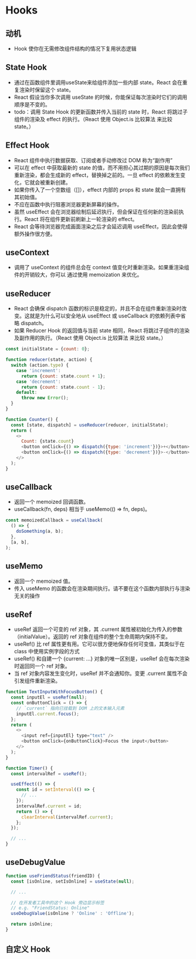 # Hooks

## 动机

- Hook 使你在无需修改组件结构的情况下复用状态逻辑

## State Hook

- 通过在函数组件里调用useState来给组件添加一些内部 state。React 会在重复渲染时保留这个 state。
- React 假设当你多次调用 useState 的时候，你能保证每次渲染时它们的调用顺序是不变的。
- todo：调用 State Hook 的更新函数并传入当前的 state 时，React 将跳过子组件的渲染及 effect 的执行。（React 使用 Object.is 比较算法 来比较 state。）

## Effect Hook

-  React 组件中执行数据获取、订阅或者手动修改过 DOM 称为“副作用”
- 可以在 effect 中获取最新的 state 的值，而不用担心其过期的原因是每次我们重新渲染，都会生成新的 effect，替换掉之前的。一旦 effect 的依赖发生变化，它就会被重新创建。
- 如果你传入了一个空数组（[]），effect 内部的 props 和 state 就会一直拥有其初始值。
- 不应在函数中执行阻塞浏览器更新屏幕的操作。
- 虽然 useEffect 会在浏览器绘制后延迟执行，但会保证在任何新的渲染前执行。React 将在组件更新前刷新上一轮渲染的 effect。
- React 会等待浏览器完成画面渲染之后才会延迟调用 useEffect，因此会使得额外操作很方便。

## useContext

- 调用了 useContext 的组件总会在 context 值变化时重新渲染。如果重渲染组件的开销较大，你可以 通过使用 memoization 来优化。

## useReducer

- React 会确保 dispatch 函数的标识是稳定的，并且不会在组件重新渲染时改变。这就是为什么可以安全地从 useEffect 或 useCallback 的依赖列表中省略 dispatch。
- 如果 Reducer Hook 的返回值与当前 state 相同，React 将跳过子组件的渲染及副作用的执行。（React 使用 Object.is 比较算法 来比较 state。）

```js
const initialState = {count: 0};

function reducer(state, action) {
  switch (action.type) {
    case 'increment':
      return {count: state.count + 1};
    case 'decrement':
      return {count: state.count - 1};
    default:
      throw new Error();
  }
}

function Counter() {
  const [state, dispatch] = useReducer(reducer, initialState);
  return (
    <>
      Count: {state.count}
      <button onClick={() => dispatch({type: 'increment'})}>+</button>
      <button onClick={() => dispatch({type: 'decrement'})}>-</button>
    </>
  );
}
```

## useCallback

- 返回一个 memoized 回调函数。
- useCallback(fn, deps) 相当于 useMemo(() => fn, deps)。

```js
const memoizedCallback = useCallback(
  () => {
    doSomething(a, b);
  },
  [a, b],
);
```

## useMemo

- 返回一个 memoized 值。
- 传入 useMemo 的函数会在渲染期间执行。请不要在这个函数内部执行与渲染无关的操作

## useRef

- useRef 返回一个可变的 ref 对象，其 .current 属性被初始化为传入的参数（initialValue）。返回的 ref 对象在组件的整个生命周期内保持不变。
- useRef() 比 ref 属性更有用。它可以很方便地保存任何可变值，其类似于在 class 中使用实例字段的方式
- useRef() 和自建一个 {current: ...} 对象的唯一区别是，useRef 会在每次渲染时返回同一个 ref 对象。
- 当 ref 对象内容发生变化时，useRef 并不会通知你。变更 .current 属性不会引发组件重新渲染。

```js
function TextInputWithFocusButton() {
  const inputEl = useRef(null);
  const onButtonClick = () => {
    // `current` 指向已挂载到 DOM 上的文本输入元素
    inputEl.current.focus();
  };
  return (
    <>
      <input ref={inputEl} type="text" />
      <button onClick={onButtonClick}>Focus the input</button>
    </>
  );
}

function Timer() {
  const intervalRef = useRef();

  useEffect(() => {
    const id = setInterval(() => {
      // ...
    });
    intervalRef.current = id;
    return () => {
      clearInterval(intervalRef.current);
    };
  });

  // ...
}
```

## useDebugValue

```js
function useFriendStatus(friendID) {
  const [isOnline, setIsOnline] = useState(null);

  // ...

  // 在开发者工具中的这个 Hook 旁边显示标签
  // e.g. "FriendStatus: Online"
  useDebugValue(isOnline ? 'Online' : 'Offline');

  return isOnline;
}
```

## 自定义 Hook